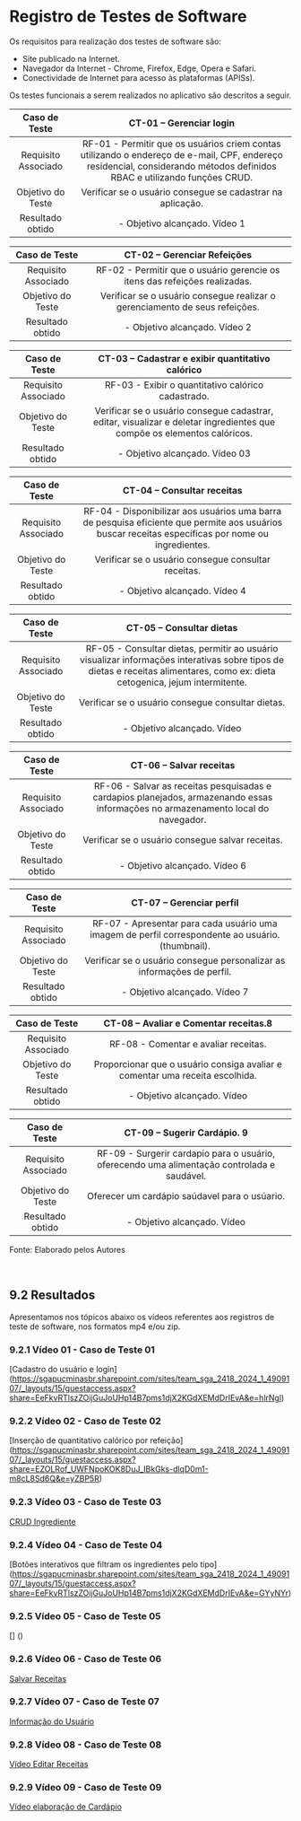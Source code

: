 # Registro de Testes de Software

Os requisitos para realização dos testes de software são: 

- Site publicado na Internet.
- Navegador da Internet - Chrome, Firefox, Edge, Opera e Safari.
- Conectividade de Internet para acesso às plataformas (APISs).

Os testes funcionais a serem realizados no aplicativo são descritos a seguir.
 
| **Caso de Teste** 	| **CT-01 – Gerenciar login** 	|
|:---:	|:---:	|
|	Requisito Associado 	| RF-01 - Permitir que os usuários criem contas utilizando o endereço de e-mail, CPF, endereço residencial, considerando métodos definidos RBAC e utilizando funções CRUD. |
| Objetivo do Teste 	| Verificar se o usuário consegue se cadastrar na aplicação. |
|Resultado obtido | - Objetivo alcançado. Vídeo 1 |

| Caso de Teste 	| CT-02 – Gerenciar Refeições	|
|:---:	|:---:	|
|Requisito Associado | RF-02	- Permitir que o usuário gerencie os itens das refeições realizadas. |
| Objetivo do Teste 	| Verificar se o usuário consegue realizar o gerenciamento de seus refeições. |
|Resultado obtido | - Objetivo alcançado. Vídeo 2 |

| Caso de Teste 	| CT-03  – Cadastrar e exibir quantitativo calórico	|
|:---:	|:---:	|
|Requisito Associado | RF-03	- Exibir o quantitativo calórico cadastrado. |
| Objetivo do Teste 	| Verificar se o usuário consegue cadastrar, editar, visualizar e deletar ingredientes que compõe os elementos calóricos. |
|Resultado obtido | - Objetivo alcançado. Vídeo 03 |

| Caso de Teste 	| CT-04  – Consultar receitas	|
|:---:	|:---:	|
|Requisito Associado | RF-04	- Disponibilizar aos usuários uma barra de pesquisa eficiente que permite aos usuários buscar receitas específicas por nome ou ingredientes. |
| Objetivo do Teste 	| Verificar se o usuário consegue consultar receitas. |
|Resultado obtido | - Objetivo alcançado. Vídeo 4 |

| Caso de Teste 	| CT-05  – Consultar dietas	|
|:---:	|:---:	|
|Requisito Associado | RF-05 - Consultar dietas, permitir ao usuário visualizar informações interativas sobre tipos de dietas e receitas alimentares, como ex: dieta cetogenica, jejum intermitente. |
| Objetivo do Teste 	| Verificar se o usuário consegue consultar dietas. |
|Resultado obtido | - Objetivo alcançado. Vídeo  |

| Caso de Teste 	| CT-06  – Salvar receitas	|
|:---:	|:---:	|
|Requisito Associado | RF-06 - Salvar as receitas pesquisadas e cardapios planejados, armazenando essas informações no armazenamento local do navegador. |
| Objetivo do Teste 	| Verificar se o usuário consegue salvar receitas. |
|Resultado obtido | - Objetivo alcançado. Vídeo 6 |

| Caso de Teste 	| CT-07  – Gerenciar perfil	|
|:---:	|:---:	|
|Requisito Associado | RF-07 - Apresentar para cada usuário uma imagem de perfil correspondente ao usuário. (thumbnail). |
| Objetivo do Teste 	| Verificar se o usuário consegue personalizar as informações de perfil. |
|Resultado obtido | - Objetivo alcançado. Vídeo 7 |

| Caso de Teste 	| CT-08  – Avaliar e Comentar receitas.8 |
|:---:	|:---:	|
|Requisito Associado | RF-08 - Comentar e avaliar receitas. |
| Objetivo do Teste 	| Proporcionar que o usuário consiga  avaliar e comentar uma receita escolhida. |
|Resultado obtido | - Objetivo alcançado. Vídeo  |

| Caso de Teste 	| CT-09  – Sugerir Cardápio.	9|
|:---:	|:---:	|
|Requisito Associado | RF-09 - Surgerir cardapio para o usuário, oferecendo uma alimentação controlada e saudável. |
| Objetivo do Teste 	| Oferecer um cardápio saúdavel para o usúario. |
|Resultado obtido | - Objetivo alcançado. Vídeo  |

Fonte: Elaborado pelos Autores

<br>

## 9.2 Resultados

Apresentamos nos tópicos abaixo os vídeos referentes aos registros de teste de software, nos formatos mp4 e/ou zip.

### 9.2.1 Vídeo 01 - Caso de Teste 01
[Cadastro do usuário e login]
(https://sgapucminasbr.sharepoint.com/sites/team_sga_2418_2024_1_4909107/_layouts/15/guestaccess.aspx?share=EeFkvRTlszZOijGuJoUHp14B7pms1djX2KGdXEMdDrIEvA&e=hlrNgl)

### 9.2.2 Vídeo 02 - Caso de Teste 02
[Inserção de quantitativo calórico por refeição]
(https://sgapucminasbr.sharepoint.com/sites/team_sga_2418_2024_1_4909107/_layouts/15/guestaccess.aspx?share=EZOLRof_UWFNpoKOK8DuJ_IBkGks-dlqD0m1-m8cL8Sd6Q&e=yZBP5R)

### 9.2.3 Vídeo 03 - Caso de Teste 03
[CRUD Ingrediente](https://sgapucminasbr.sharepoint.com/sites/team_sga_2418_2024_1_4909107/_layouts/15/guestaccess.aspx?share=EcchnVrjzRNOj2ojogqJXxwBt1EdzDh39DyQRt4ajOHD_Q&e=Jwb5s0)


### 9.2.4 Vídeo 04 - Caso de Teste 04
[Botões interativos que filtram os ingredientes pelo tipo]
(https://sgapucminasbr.sharepoint.com/sites/team_sga_2418_2024_1_4909107/_layouts/15/guestaccess.aspx?share=EeFkvRTlszZOijGuJoUHp14B7pms1djX2KGdXEMdDrIEvA&e=GYyNYr)

### 9.2.5 Vídeo 05 - Caso de Teste 05
[]
()

### 9.2.6 Vídeo 06 - Caso de Teste 06
[Salvar Receitas](https://sgapucminasbr.sharepoint.com/sites/team_sga_2418_2024_1_4909107/_layouts/15/guestaccess.aspx?share=ESvFuiL6sutNmvMkf1AB0WYBgGJqevJP3a6EfuOkGUeQ8w&e=cnMfUV)


### 9.2.7 Vídeo 07 - Caso de Teste 07
[Informação do Usuário](https://sgapucminasbr.sharepoint.com/sites/team_sga_2418_2024_1_4909107/_layouts/15/guestaccess.aspx?share=Ea2K1zBigfdKrmzMTfKJUdABuWB6veBEVwIAwA3ZQzisiQ&e=cGjgxu)

### 9.2.8 Vídeo 08 - Caso de Teste 08
[Vídeo Editar Receitas](https://sgapucminasbr.sharepoint.com/sites/team_sga_2418_2024_1_4909107/_layouts/15/guestaccess.aspx?share=EZlph11-_l1DkNpNByk4YrwBucqLqNxQvkafhJtdtiaKwg&e=f3AZov)

### 9.2.9 Vídeo 09 - Caso de Teste 09
[Vídeo elaboração de Cardápio](https://sgapucminasbr.sharepoint.com/sites/team_sga_2418_2024_1_4909107/_layouts/15/guestaccess.aspx?share=EeFkvRTlszZOijGuJoUHp14B7pms1djX2KGdXEMdDrIEvA&e=hlrNgl)


